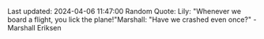 Last updated: 2024-04-06 11:47:00
Random Quote: Lily: "Whenever we board a flight, you lick the plane!"Marshall: "Have we crashed even once?" - Marshall Eriksen
